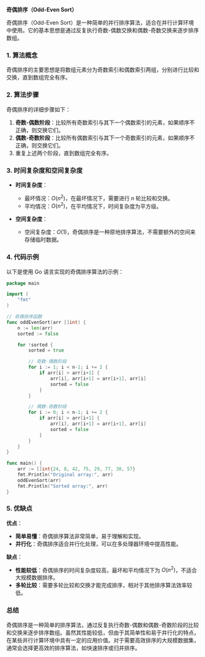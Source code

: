 **奇偶排序（Odd-Even Sort）**

奇偶排序（Odd-Even Sort）是一种简单的并行排序算法，适合在并行计算环境中使用。它的基本思想是通过反复执行奇数-偶数交换和偶数-奇数交换来逐步排序数组。

### 1. 算法概念

奇偶排序的主要思想是将数组元素分为奇数索引和偶数索引两组，分别进行比较和交换，直到数组完全有序。

### 2. 算法步骤

奇偶排序的详细步骤如下：

1. **奇数-偶数阶段**：比较所有奇数索引与其下一个偶数索引的元素，如果顺序不正确，则交换它们。
2. **偶数-奇数阶段**：比较所有偶数索引与其下一个奇数索引的元素，如果顺序不正确，则交换它们。
3. 重复上述两个阶段，直到数组完全有序。

### 3. 时间复杂度和空间复杂度

- **时间复杂度**：
  - 最坏情况：$O(n^2)$，在最坏情况下，需要进行 $n$ 轮比较和交换。
  - 平均情况：$O(n^2)$，在平均情况下，时间复杂度为平方级。

- **空间复杂度**：
  - 空间复杂度：$O(1)$，奇偶排序是一种原地排序算法，不需要额外的空间来存储临时数据。

### 4. 代码示例

以下是使用 Go 语言实现的奇偶排序算法的示例：

```go
package main

import (
	"fmt"
)

// 奇偶排序函数
func oddEvenSort(arr []int) {
	n := len(arr)
	sorted := false

	for !sorted {
		sorted = true

		// 奇数-偶数阶段
		for i := 1; i < n-1; i += 2 {
			if arr[i] > arr[i+1] {
				arr[i], arr[i+1] = arr[i+1], arr[i]
				sorted = false
			}
		}

		// 偶数-奇数阶段
		for i := 0; i < n-1; i += 2 {
			if arr[i] > arr[i+1] {
				arr[i], arr[i+1] = arr[i+1], arr[i]
				sorted = false
			}
		}
	}
}

func main() {
	arr := []int{24, 8, 42, 75, 29, 77, 38, 57}
	fmt.Println("Original array:", arr)
	oddEvenSort(arr)
	fmt.Println("Sorted array:", arr)
}
```

### 5. 优缺点

**优点**：
- **简单易懂**：奇偶排序算法非常简单，易于理解和实现。
- **并行化**：奇偶排序适合并行化处理，可以在多处理器环境中提高性能。

**缺点**：
- **性能较低**：奇偶排序的时间复杂度较高，最坏和平均情况下为 $O(n^2)$，不适合大规模数据排序。
- **多轮比较**：需要多轮比较和交换才能完成排序，相对于其他排序算法效率较低。

### 总结

奇偶排序是一种简单的排序算法，通过反复执行奇数-偶数和偶数-奇数阶段的比较和交换来逐步排序数组。虽然其性能较低，但由于其简单性和易于并行化的特点，在某些并行计算环境中具有一定的应用价值。对于需要高效排序的大规模数据集，通常会选择更高效的排序算法，如快速排序或归并排序。